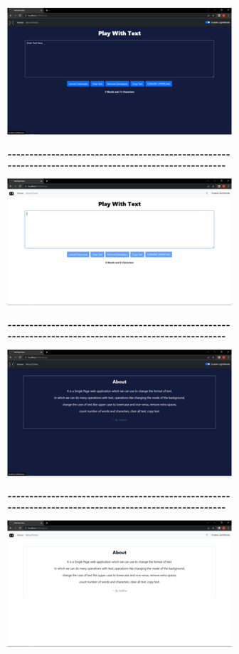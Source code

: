 

![](public/Home-DarkMode.png)
## -----------------------------------------------------------------------------------------------------
![](public/Home-LightMode.png)
## -----------------------------------------------------------------------------------------------------
![](public/About-DarkMode.png) 
## -----------------------------------------------------------------------------------------------------
![](public/About_lightMode.png)
